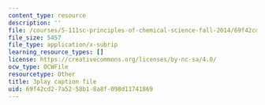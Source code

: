 ```yaml
---
content_type: resource
description: ''
file: /courses/5-111sc-principles-of-chemical-science-fall-2014/69f42cd27a5258b18a8f098d11741869_-Y8pOF1AgUY.vtt
file_size: 5457
file_type: application/x-subrip
learning_resource_types: []
license: https://creativecommons.org/licenses/by-nc-sa/4.0/
ocw_type: OCWFile
resourcetype: Other
title: 3play caption file
uid: 69f42cd2-7a52-58b1-8a8f-098d11741869
---
```

